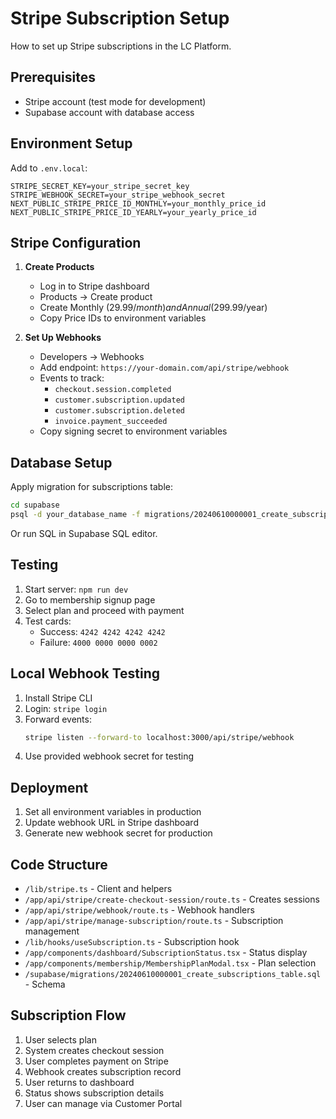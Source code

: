 # Stripe Subscription Setup

How to set up Stripe subscriptions in the LC Platform.

## Prerequisites

- Stripe account (test mode for development)
- Supabase account with database access

## Environment Setup

Add to `.env.local`:

```
STRIPE_SECRET_KEY=your_stripe_secret_key
STRIPE_WEBHOOK_SECRET=your_stripe_webhook_secret
NEXT_PUBLIC_STRIPE_PRICE_ID_MONTHLY=your_monthly_price_id
NEXT_PUBLIC_STRIPE_PRICE_ID_YEARLY=your_yearly_price_id
```

## Stripe Configuration

1. **Create Products**
   - Log in to Stripe dashboard
   - Products → Create product
   - Create Monthly ($29.99/month) and Annual ($299.99/year)
   - Copy Price IDs to environment variables

2. **Set Up Webhooks**
   - Developers → Webhooks
   - Add endpoint: `https://your-domain.com/api/stripe/webhook`
   - Events to track:
     - `checkout.session.completed`
     - `customer.subscription.updated`
     - `customer.subscription.deleted`
     - `invoice.payment_succeeded`
   - Copy signing secret to environment variables

## Database Setup

Apply migration for subscriptions table:

```bash
cd supabase
psql -d your_database_name -f migrations/20240610000001_create_subscriptions_table.sql
```

Or run SQL in Supabase SQL editor.

## Testing

1. Start server: `npm run dev`
2. Go to membership signup page
3. Select plan and proceed with payment
4. Test cards:
   - Success: `4242 4242 4242 4242`
   - Failure: `4000 0000 0000 0002`

## Local Webhook Testing

1. Install Stripe CLI
2. Login: `stripe login`
3. Forward events:
   ```bash
   stripe listen --forward-to localhost:3000/api/stripe/webhook
   ```
4. Use provided webhook secret for testing

## Deployment

1. Set all environment variables in production
2. Update webhook URL in Stripe dashboard
3. Generate new webhook secret for production

## Code Structure

- `/lib/stripe.ts` - Client and helpers
- `/app/api/stripe/create-checkout-session/route.ts` - Creates sessions
- `/app/api/stripe/webhook/route.ts` - Webhook handlers
- `/app/api/stripe/manage-subscription/route.ts` - Subscription management
- `/lib/hooks/useSubscription.ts` - Subscription hook
- `/app/components/dashboard/SubscriptionStatus.tsx` - Status display
- `/app/components/membership/MembershipPlanModal.tsx` - Plan selection
- `/supabase/migrations/20240610000001_create_subscriptions_table.sql` - Schema

## Subscription Flow

1. User selects plan
2. System creates checkout session
3. User completes payment on Stripe
4. Webhook creates subscription record
5. User returns to dashboard
6. Status shows subscription details
7. User can manage via Customer Portal 